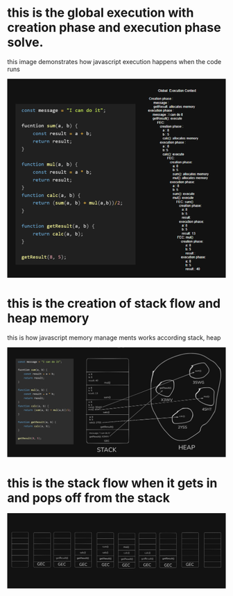 # this is the global execution with creation phase and execution phase solve.
this image demonstrates how javascript execution happens when the code runs

![alt text](image.png)

# this is the creation of stack flow and heap memory
this is how javascript memory manage ments works according stack, heap

![alt text](image-1.png)

# this is the stack flow when it gets in and pops off from the stack 

![alt text](image-2.png)